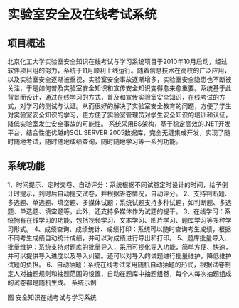 # 实验室安全及在线考试系统

## 项目概述

北京化工大学实验室安全知识在线考试与学习系统项目于2010年10月启动，经过软件项目组的努力，系统于11月顺利上线运行。随着信息技术在高校的广泛应用，以及实验室安全逐渐被重视，实验室安全事故逐渐增多，实验室安全隐患也不断被关注，于是如何普及实验室安全知识和宣传安全知识变得愈来愈重要。系统基于此背景而设计，通过在线学习的方式，普及和宣传实验室安全知识，在线考试的方式，对学习的测试与认证。从而很好的解决了实验室安全教育的问题，方便了学生对实验室安全知识的学习，更方便了实验室管理员对学生安全知识的培训和认证，降低实验室发生安全事故的可能性。
系统采用BS架构，基于稳定高效的.NET开发平台，结合性能优越的SQL SERVER 2005数据库，完全无缝集成开发，实现了随时随地考试，随时随地成绩查询，随时随地学习等一系列功能。

## 系统功能

1、时间提示、定时交卷、自动评分：系统根据不同试卷定时设计的时间，给予倒计时提示，到时后自动提交试卷，并根据答卷情况，自动评分。
2、支持判断题、多选题、单选题、填空题、多媒体试题：系统试题支持多种试题，如判断题、多选题、单选题、填空题等，此外，还支持多媒体作为试题的提干。
3、在线学习：系统拥有在线学习的功能，包括视频学习、文本学习、图片学习、题库学习等多种学习形式。
4、成绩查询、成绩统计、成绩打印：系统可以随时查询考生成绩，根据不同考生成绩自动统计成绩，并可以对成绩进行导出和打印。
5、题库批量导入、批量维护：系统支持对题库的批量导入，采用可视化导入功能，简单方便、快速，并可以提供导入进度以及导入纠错。还可以对导入的试题进行批量维护，降低维护试题的负担。
6、自动抽题：系统在线考试采用随机自动抽题的形式，根据试卷制定人对抽题规则和抽题范围的设置，自动在题库中抽题组卷，每个人每次抽题组成的试卷都是随机生成。
系统示例
 
图 安全知识在线考试与学习系统
